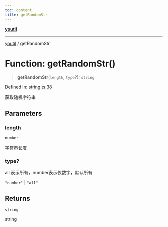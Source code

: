 ```yaml
---
toc: content
title: getRandomStr
---
```

[**youtil**](../README.md)

***

[youtil](../globals.md) / getRandomStr

# Function: getRandomStr()

> **getRandomStr**(`length`, `type`?): `string`

Defined in: [string.ts:38](https://github.com/sxei/youtil/blob/30101427658751f8b43f24d4818a71bdd729822f/src/string.ts#L38)

获取随机字符串

## Parameters

### length

`number`

字符串长度

### type?

all 表示所有，number表示仅数字，默认所有

`"number"` | `"all"`

## Returns

`string`

string
